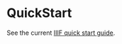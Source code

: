 # QuickStart

See the current [IIIF quick start guide](http://iiif.io/technical-details/).

<!-- #todo:410 write a new quickstart guide -->
